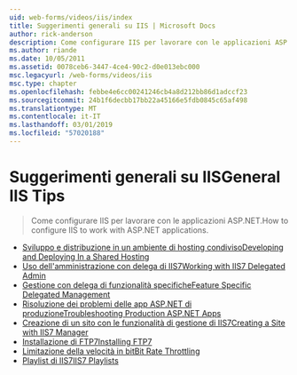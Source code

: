 ```yaml
---
uid: web-forms/videos/iis/index
title: Suggerimenti generali su IIS | Microsoft Docs
author: rick-anderson
description: Come configurare IIS per lavorare con le applicazioni ASP.NET.
ms.author: riande
ms.date: 10/05/2011
ms.assetid: 0078ceb6-3447-4ce4-90c2-d0e013ebc000
msc.legacyurl: /web-forms/videos/iis
msc.type: chapter
ms.openlocfilehash: febbe4e6cc00241246cb4a8d212bb86d1adccf23
ms.sourcegitcommit: 24b1f6decbb17bb22a45166e5fdb0845c65af498
ms.translationtype: MT
ms.contentlocale: it-IT
ms.lasthandoff: 03/01/2019
ms.locfileid: "57020188"
---
```

<a name="general-iis-tips"></a><span data-ttu-id="7c29a-103">Suggerimenti generali su IIS</span><span class="sxs-lookup"><span data-stu-id="7c29a-103">General IIS Tips</span></span>
====================
> <span data-ttu-id="7c29a-104">Come configurare IIS per lavorare con le applicazioni ASP.NET.</span><span class="sxs-lookup"><span data-stu-id="7c29a-104">How to configure IIS to work with ASP.NET applications.</span></span>


- [<span data-ttu-id="7c29a-105">Sviluppo e distribuzione in un ambiente di hosting condiviso</span><span class="sxs-lookup"><span data-stu-id="7c29a-105">Developing and Deploying In a Shared Hosting</span></span>](developing-and-deploying-in-a-shared-hosting.md)
- [<span data-ttu-id="7c29a-106">Uso dell'amministrazione con delega di IIS7</span><span class="sxs-lookup"><span data-stu-id="7c29a-106">Working with IIS7 Delegated Admin</span></span>](working-with-iis7-deligated-admin.md)
- [<span data-ttu-id="7c29a-107">Gestione con delega di funzionalità specifiche</span><span class="sxs-lookup"><span data-stu-id="7c29a-107">Feature Specific Delegated Management</span></span>](feature-specific-delegated-management.md)
- [<span data-ttu-id="7c29a-108">Risoluzione dei problemi delle app ASP.NET di produzione</span><span class="sxs-lookup"><span data-stu-id="7c29a-108">Troubleshooting Production ASP.NET Apps</span></span>](troubleshooting-production-aspnet-apps.md)
- [<span data-ttu-id="7c29a-109">Creazione di un sito con le funzionalità di gestione di IIS7</span><span class="sxs-lookup"><span data-stu-id="7c29a-109">Creating a Site with IIS7 Manager</span></span>](creating-a-site-with-iis7-manager.md)
- [<span data-ttu-id="7c29a-110">Installazione di FTP7</span><span class="sxs-lookup"><span data-stu-id="7c29a-110">Installing FTP7</span></span>](installing-ftp7.md)
- [<span data-ttu-id="7c29a-111">Limitazione della velocità in bit</span><span class="sxs-lookup"><span data-stu-id="7c29a-111">Bit Rate Throttling</span></span>](bit-rate-throttling.md)
- [<span data-ttu-id="7c29a-112">Playlist di IIS7</span><span class="sxs-lookup"><span data-stu-id="7c29a-112">IIS7 Playlists</span></span>](iis7-playlists.md)

